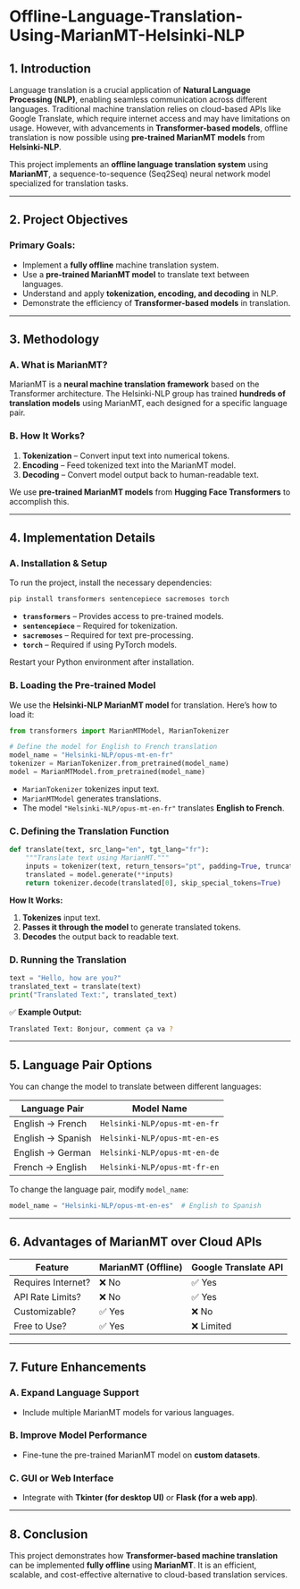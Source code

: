 # Offline-Language-Translation-Using-MarianMT-Helsinki-NLP

## **1. Introduction**
Language translation is a crucial application of **Natural Language Processing (NLP)**, enabling seamless communication across different languages. Traditional machine translation relies on cloud-based APIs like Google Translate, which require internet access and may have limitations on usage. However, with advancements in **Transformer-based models**, offline translation is now possible using **pre-trained MarianMT models** from **Helsinki-NLP**.

This project implements an **offline language translation system** using **MarianMT**, a sequence-to-sequence (Seq2Seq) neural network model specialized for translation tasks.

---

## **2. Project Objectives**
### **Primary Goals:**
- Implement a **fully offline** machine translation system.
- Use a **pre-trained MarianMT model** to translate text between languages.
- Understand and apply **tokenization, encoding, and decoding** in NLP.
- Demonstrate the efficiency of **Transformer-based models** in translation.

---

## **3. Methodology**

### **A. What is MarianMT?**
MarianMT is a **neural machine translation framework** based on the Transformer architecture. The Helsinki-NLP group has trained **hundreds of translation models** using MarianMT, each designed for a specific language pair.

### **B. How It Works?**
1. **Tokenization** – Convert input text into numerical tokens.
2. **Encoding** – Feed tokenized text into the MarianMT model.
3. **Decoding** – Convert model output back to human-readable text.

We use **pre-trained MarianMT models** from **Hugging Face Transformers** to accomplish this.

---

## **4. Implementation Details**

### **A. Installation & Setup**
To run the project, install the necessary dependencies:
```bash
pip install transformers sentencepiece sacremoses torch
```
- **`transformers`** – Provides access to pre-trained models.
- **`sentencepiece`** – Required for tokenization.
- **`sacremoses`** – Required for text pre-processing.
- **`torch`** – Required if using PyTorch models.

Restart your Python environment after installation.

### **B. Loading the Pre-trained Model**
We use the **Helsinki-NLP MarianMT model** for translation. Here’s how to load it:
```python
from transformers import MarianMTModel, MarianTokenizer

# Define the model for English to French translation
model_name = "Helsinki-NLP/opus-mt-en-fr"
tokenizer = MarianTokenizer.from_pretrained(model_name)
model = MarianMTModel.from_pretrained(model_name)
```
- `MarianTokenizer` tokenizes input text.
- `MarianMTModel` generates translations.
- The model `"Helsinki-NLP/opus-mt-en-fr"` translates **English to French**.

### **C. Defining the Translation Function**
```python
def translate(text, src_lang="en", tgt_lang="fr"):
    """Translate text using MarianMT."""
    inputs = tokenizer(text, return_tensors="pt", padding=True, truncation=True)
    translated = model.generate(**inputs)
    return tokenizer.decode(translated[0], skip_special_tokens=True)
```
**How It Works:**
1. **Tokenizes** input text.
2. **Passes it through the model** to generate translated tokens.
3. **Decodes** the output back to readable text.

### **D. Running the Translation**
```python
text = "Hello, how are you?"
translated_text = translate(text)
print("Translated Text:", translated_text)
```
✅ **Example Output:**
```bash
Translated Text: Bonjour, comment ça va ?
```

---

## **5. Language Pair Options**

You can change the model to translate between different languages:

| Language Pair | Model Name |
|--------------|-------------------------|
| English → French | `Helsinki-NLP/opus-mt-en-fr` |
| English → Spanish | `Helsinki-NLP/opus-mt-en-es` |
| English → German | `Helsinki-NLP/opus-mt-en-de` |
| French → English | `Helsinki-NLP/opus-mt-fr-en` |

To change the language pair, modify `model_name`:
```python
model_name = "Helsinki-NLP/opus-mt-en-es"  # English to Spanish
```

---

## **6. Advantages of MarianMT over Cloud APIs**
| Feature | MarianMT (Offline) | Google Translate API |
|---------|-----------------|-------------------|
| Requires Internet? | ❌ No | ✅ Yes |
| API Rate Limits? | ❌ No | ✅ Yes |
| Customizable? | ✅ Yes | ❌ No |
| Free to Use? | ✅ Yes | ❌ Limited |

---

## **7. Future Enhancements**
### **A. Expand Language Support**
- Include multiple MarianMT models for various languages.

### **B. Improve Model Performance**
- Fine-tune the pre-trained MarianMT model on **custom datasets**.

### **C. GUI or Web Interface**
- Integrate with **Tkinter (for desktop UI)** or **Flask (for a web app)**.

---

## **8. Conclusion**
This project demonstrates how **Transformer-based machine translation** can be implemented **fully offline** using **MarianMT**. It is an efficient, scalable, and cost-effective alternative to cloud-based translation services.

